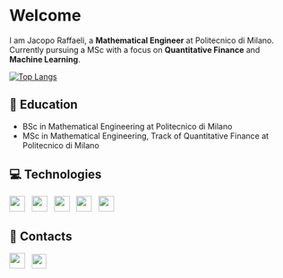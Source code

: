 # Welcome 

I am Jacopo Raffaeli, a **Mathematical Engineer** at Politecnico di Milano.
Currently pursuing a MSc with a focus on **Quantitative Finance** and **Machine Learning**.

[![Top Langs](https://github-readme-stats.vercel.app/api/top-langs/?username=jacopo-raffaeli&theme=transparent)](https://github.com/anuraghazra/github-readme-stats)

## 🏫 **Education**

- BSc in Mathematical Engineering at Politecnico di Milano
- MSc in Mathematical Engineering, Track of Quantitative Finance at Politecnico di Milano


## 💻 **Technologies**

<p>
    <img src='https://cdn.jsdelivr.net/gh/devicons/devicon/icons/python/python-original.svg' height='28'>  &nbsp 
    <img src='https://cdn.jsdelivr.net/gh/devicons/devicon/icons/cplusplus/cplusplus-original.svg' height='28'>  &nbsp 
    <img src='https://cdn.jsdelivr.net/gh/devicons/devicon/icons/matlab/matlab-original.svg' height='28'>  &nbsp
    <img src='https://cdn.jsdelivr.net/gh/devicons/devicon/icons/r/r-original.svg' height='28'> &nbsp
    <img src='https://cdn.jsdelivr.net/gh/devicons/devicon/icons/latex/latex-original.svg' height='28'> &nbsp
</p>

## 📲 **Contacts**

<p>
    <a href='https://www.linkedin.com/in/jacopo-raffaeli-852240303/'><img src='https://cdn.jsdelivr.net/gh/devicons/devicon/icons/linkedin/linkedin-original.svg' height='28'></a> &nbsp
    <a href='mailto:#jacoporaffaeli.business@gmail.com'><img src='https://upload.wikimedia.org/wikipedia/commons/7/7e/Gmail_icon_%282020%29.svg' height='26'></a>
</p>








